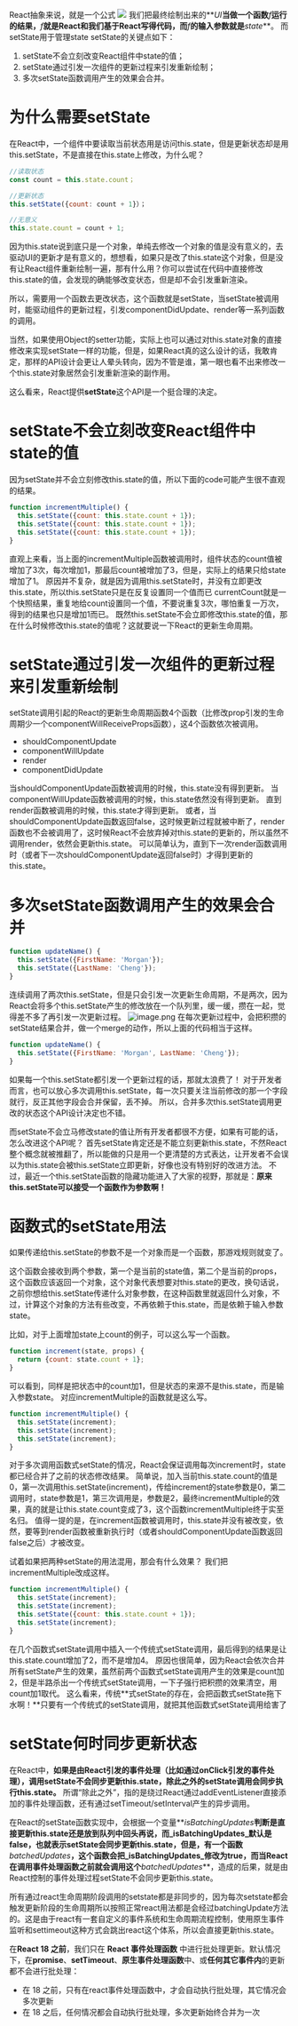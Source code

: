 React抽象来说，就是一个公式
![](https://cdn.nlark.com/yuque/0/2022/svg/2976158/1652516904022-5f23f537-de29-42f6-b26f-33b8c1801b55.svg#clientId=u6ad6a6f0-ce41-4&crop=0&crop=0&crop=1&crop=1&from=paste&id=u534cf5c8&margin=%5Bobject%20Object%5D&originHeight=26&originWidth=128&originalType=url&ratio=1&rotation=0&showTitle=false&status=done&style=none&taskId=u60ff00aa-ab66-4b8d-8703-737812ce371&title=)
我们把最终绘制出来的**_UI_**当做一个函数**_f_**运行的结果，**_f_**就是React和我们基于React写得代码，而**_f_**的输入参数就是**_state_**。
而setState用于管理state
setState的关键点如下：

1. setState不会立刻改变React组件中state的值；
1. setState通过引发一次组件的更新过程来引发重新绘制；
1. 多次setState函数调用产生的效果会合并。
# 为什么需要setState
在React中，一个组件中要读取当前状态用是访问this.state，但是更新状态却是用this.setState，不是直接在this.state上修改，为什么呢？
```javascript
//读取状态
const count = this.state.count；

//更新状态
this.setState({count: count + 1}）；

//无意义
this.state.count = count + 1;
```


因为this.state说到底只是一个对象，单纯去修改一个对象的值是没有意义的，去驱动UI的更新才是有意义的，想想看，如果只是改了this.state这个对象，但是没有让React组件重新绘制一遍，那有什么用？你可以尝试在代码中直接修改this.state的值，会发现的确能够改变状态，但是却不会引发重新渲染。

所以，需要用一个函数去更改状态，这个函数就是setState，当setState被调用时，能驱动组件的更新过程，引发componentDidUpdate、render等一系列函数的调用。

当然，如果使用Object的setter功能，实际上也可以通过对this.state对象的直接修改来实现setState一样的功能，但是，如果React真的这么设计的话，我敢肯定，那样的API设计会更让人晕头转向，因为不管是谁，第一眼也看不出来修改一个this.state对象居然会引发重新渲染的副作用。

这么看来，React提供**setState**这个API是一个挺合理的决定。
# setState不会立刻改变React组件中state的值
因为setState并不会立刻修改this.state的值，所以下面的code可能产生很不直观的结果。
```javascript
function incrementMultiple() {
  this.setState({count: this.state.count + 1});
  this.setState({count: this.state.count + 1});
  this.setState({count: this.state.count + 1});
}

```

直观上来看，当上面的incrementMultiple函数被调用时，组件状态的count值被增加了3次，每次增加1，那最后count被增加了3，但是，实际上的结果只给state增加了1。
原因并不复杂，就是因为调用this.setState时，并没有立即更改this.state，所以this.setState只是在反复设置同一个值而已
currentCount就是一个快照结果，重复地给count设置同一个值，不要说重复3次，哪怕重复一万次，得到的结果也只是增加1而已。
既然this.setState不会立即修改this.state的值，那在什么时候修改this.state的值呢？这就要说一下React的更新生命周期。

# setState通过引发一次组件的更新过程来引发重新绘制
setState调用引起的React的更新生命周期函数4个函数（比修改prop引发的生命周期少一个componentWillReceiveProps函数），这4个函数依次被调用。

- shouldComponentUpdate
- componentWillUpdate
- render
- componentDidUpdate

当shouldComponentUpdate函数被调用的时候，this.state没有得到更新。
当componentWillUpdate函数被调用的时候，this.state依然没有得到更新。
直到render函数被调用的时候，this.state才得到更新。
或者，当shouldComponentUpdate函数返回false，这时候更新过程就被中断了，render函数也不会被调用了，这时候React不会放弃掉对this.state的更新的，所以虽然不调用render，依然会更新this.state。
可以简单认为，直到下一次render函数调用时（或者下一次shouldComponentUpdate返回false时）才得到更新的this.state。

# 多次setState函数调用产生的效果会合并
```javascript
function updateName() {
  this.setState({FirstName: 'Morgan'});
  this.setState({LastName: 'Cheng'});
}
```
连续调用了两次this.setState，但是只会引发一次更新生命周期，不是两次，因为React会将多个this.setState产生的修改放在一个队列里，缓一缓，攒在一起，觉得差不多了再引发一次更新过程。
![image.png](https://cdn.nlark.com/yuque/0/2022/png/2976158/1652517500171-660a8f44-2a33-4657-a574-3fbc4de5a0f5.png#clientId=u6ad6a6f0-ce41-4&crop=0&crop=0&crop=1&crop=1&from=paste&id=u970e7589&margin=%5Bobject%20Object%5D&name=image.png&originHeight=145&originWidth=230&originalType=url&ratio=1&rotation=0&showTitle=false&size=51971&status=done&style=none&taskId=u2bcc3275-1aed-4f72-8901-ace33ae4a6d&title=)
在每次更新过程中，会把积攒的setState结果合并，做一个merge的动作，所以上面的代码相当于这样。
```javascript
function updateName() {
  this.setState({FirstName: 'Morgan', LastName: 'Cheng'});
}
```
如果每一个this.setState都引发一个更新过程的话，那就太浪费了！
对于开发者而言，也可以放心多次调用this.setState，每一次只要关注当前修改的那一个字段就行，反正其他字段会合并保留，丢不掉。
所以，合并多次this.setState调用更改的状态这个API设计决定也不错。

而setState不会立马修改state的值让所有开发者都很不方便，如果有可能的话，怎么改进这个API呢？
首先setState肯定还是不能立刻更新this.state，不然React整个概念就被推翻了，所以能做的只是用一个更清楚的方式表达，让开发者不会误以为this.state会被this.setState立即更新，好像也没有特别好的改进方法。
不过，最近一个this.setState函数的隐藏功能进入了大家的视野，那就是：**原来this.setState可以接受一个函数作为参数啊！**

# 函数式的setState用法
如果传递给this.setState的参数不是一个对象而是一个函数，那游戏规则就变了。

这个函数会接收到两个参数，第一个是当前的state值，第二个是当前的props，这个函数应该返回一个对象，这个对象代表想要对this.state的更改，换句话说，之前你想给this.setState传递什么对象参数，在这种函数里就返回什么对象，不过，计算这个对象的方法有些改变，不再依赖于this.state，而是依赖于输入参数state。

比如，对于上面增加state上count的例子，可以这么写一个函数。
```javascript
function increment(state, props) {
  return {count: state.count + 1};
}
```
可以看到，同样是把状态中的count加1，但是状态的来源不是this.state，而是输入参数state。
对应incrementMultiple的函数就是这么写。
```javascript
function incrementMultiple() {
  this.setState(increment);
  this.setState(increment);
  this.setState(increment);
}
```
对于多次调用函数式setState的情况，React会保证调用每次increment时，state都已经合并了之前的状态修改结果。
简单说，加入当前this.state.count的值是0，第一次调用this.setState(increment)，传给increment的state参数是0，第二调用时，state参数是1，第三次调用是，参数是2，最终incrementMultiple的效果，真的就是让this.state.count变成了3，这个函数incrementMultiple终于实至名归。
值得一提的是，在increment函数被调用时，this.state并没有被改变，依然，要等到render函数被重新执行时（或者shouldComponentUpdate函数返回false之后）才被改变。

试着如果把两种setState的用法混用，那会有什么效果？
我们把incrementMultiple改成这样。
```javascript
function incrementMultiple() {
  this.setState(increment);
  this.setState(increment);
  this.setState({count: this.state.count + 1});
  this.setState(increment);
}

```

在几个函数式setState调用中插入一个传统式setState调用，最后得到的结果是让this.state.count增加了2，而不是增加4。
原因也很简单，因为React会依次合并所有setState产生的效果，虽然前两个函数式setState调用产生的效果是count加2，但是半路杀出一个传统式setState调用，一下子强行把积攒的效果清空，用count加1取代。
这么看来，传统**式setState的存在，会把函数式setState拖下水啊！**只要有一个传统式的setState调用，就把其他函数式setState调用给害了

# setState何时同步更新状态
在React中，**如果是由React引发的事件处理（比如通过onClick引发的事件处理），调用setState不会同步更新this.state，除此之外的setState调用会同步执行this.state。**
所谓“除此之外”，指的是绕过React通过addEventListener直接添加的事件处理函数，还有通过setTimeout/setInterval产生的异步调用。

在React的setState函数实现中，会根据一个变量**_isBatchingUpdates_**判断是直接更新this.state还是放到队列中回头再说，而_**isBatchingUpdates**_默认是false，也就表示setState会同步更新this.state，但是，有一个函数**_batchedUpdates_**，这个函数会把_**isBatchingUpdates**_修改为true，而当React在调用事件处理函数之前就会调用这个**_batchedUpdates_**，造成的后果，就是由React控制的事件处理过程setState不会同步更新this.state。

所有通过react生命周期阶段调用的setstate都是非同步的，因为每次setstate都会触发更新阶段的生命周期所以按照正常react用法都是会经过batchingUpdate方法的。这是由于react有一套自定义的事件系统和生命周期流程控制，使用原生事件监听和settimeout这种方式会跳出react这个体系，所以会直接更新this.state。

在**React 18 之前**，我们只在 **React 事件处理函数** 中进行批处理更新。默认情况下，在**promise**、**setTimeout**、**原生事件处理函数**中、或**任何其它事件内**的更新都不会进行批处理：

- 在 18 之前，只有在react事件处理函数中，才会自动执行批处理，其它情况会多次更新
- 在 18 之后，任何情况都会自动执行批处理，多次更新始终合并为一次

